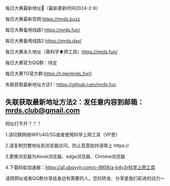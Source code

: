 每日大赛最新地址👋（最新更新时间2024-2-6）

每日大赛最新官网:https://mrds.buzz

每日大赛备用线路1 https://mrds.fun/

每日大赛备用线路2 https://mrds.day/

每日大赛永久地址（需科学⬆️网工具）https://mrds.fun/

每日大赛官方QQ群：待定

每日大赛TG官方群:https://t.me/mrds_fun1

失联获取最新地址方法1：https://github.com/mrds.fun

失联获取最新地址方法2：发任意内容到邮箱：mrds.club@gmail.com
-----------------------------------------------------------------------------------------------------------------------------
网址打不开？？？

1.请切换网络WIFI/4G/5G或者使用科学上网工具（VP恩）

2.请复制完整地址到浏览器访问，防止恶意劫持请带上 https://

3.更换浏览器为Alook浏览器、edge浏览器、Chrome浏览器

4.下载蚂蚁加速器：https://a1.obqyyh.com/c-8958/a-b4y3r科学上网工具

请把网址或者QQ群分享给身边有需要的人，您的转发、分享是我们前进的动力～
